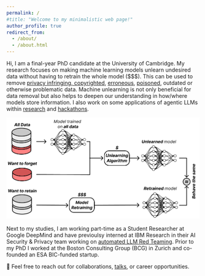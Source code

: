 ```yaml
---
permalink: /
#title: "Welcome to my minimalistic web page!"
author_profile: true
redirect_from: 
  - /about/
  - /about.html
---
```


Hi, I am a final-year PhD candidate at the University of Cambridge. My research focuses on making machine learning models unlearn undesired data without having to retrain the whole model ($$$). This can be used to remove [privacy infringing, copyrighted](https://arxiv.org/pdf/2308.07707), [erroneous](https://www.researchgate.net/profile/Stefan-Schoepf/publication/386336087_Machine_unlearning_in_supply_chains/links/674dd742876bd1777836bcb9/Machine-unlearning-in-supply-chains.pdf), [poisoned](https://data.mlr.press/assets/pdf/v01-18.pdf), outdated or otherwise problematic data. Machine unlearning is not only beneficial for data removal but also helps to deepen our understanding in how/where models store information. I also work on some applications of agentic LLMs within [research](https://arxiv.org/abs/2409.15398) and [hackathons](https://www.linkedin.com/posts/schoepfstefan_ai-engine-uk-university-hackathon-2025-activity-7297312723980161024-ukfz?utm_source=share&utm_medium=member_desktop&rcm=ACoAABiL-0wBlMcKXxjEIZNd4waS-DXX4PRZJGQ).

![unlearning](/images/unlearning.png)

Next to my studies, I am working part-time as a Student Researcher at Google DeepMind and have previoulsy interned at IBM Research in their AI Security & Privacy team working on [automated LLM Red Teaming](https://www.linkedin.com/posts/schoepfstefan_happy-to-share-that-i-won-the-best-presentation-activity-7221423807180247040-zvoH?utm_source=share&utm_medium=member_desktop&rcm=ACoAABiL-0wBlMcKXxjEIZNd4waS-DXX4PRZJGQ).
Prior to my PhD I worked at the Boston Consulting Group (BCG) in Zurich and co-founded an ESA BIC-funded startup.

📧 Feel free to reach out for collaborations, [talks](https://www.linkedin.com/posts/schoepfstefan_i-had-the-incredible-opportunity-to-share-activity-7203370266830245889-6JrU?utm_source=share&utm_medium=member_desktop&rcm=ACoAABiL-0wBlMcKXxjEIZNd4waS-DXX4PRZJGQ), or career opportunities.

